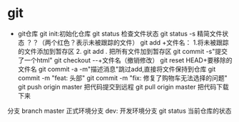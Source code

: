 # git
* git仓库
git init:初始化仓库
git status 检查文件状态
git status -s 精简文件状态
？？（两个红色？表示未被跟踪的文件）
git add +文件名： 1.将未被跟踪的文件添加到暂存区 2.
git add . 把所有文件加到暂存区
git commit -s"提交了一个html"
git checkout --+文件名（撤销修改）
git reset HEAD+要移除的文件名
git commit -a -m"描述消息"跳过add,直接将文件保持到仓库
git commit -m "feat: 头部"
git commit -m "fix: 修复了购物车无法选择的问题"
git push origin master 把代码提交到远程
git pull origin master 把代码下载下来

分支  branch 
master 正式环境分支
dev: 开发环境分支
git status 当前仓库的状态
